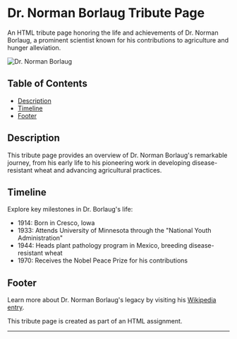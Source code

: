 # Dr. Norman Borlaug Tribute Page

An HTML tribute page honoring the life and achievements of Dr. Norman Borlaug, a prominent scientist known for his contributions to agriculture and hunger alleviation.

![Dr. Norman Borlaug](https://cdn.freecodecamp.org/testable-projects-fcc/images/tribute-page-main-image.jpg)

## Table of Contents

- [Description](#description)
- [Timeline](#timeline)
- [Footer](#footer)

## Description

This tribute page provides an overview of Dr. Norman Borlaug's remarkable journey, from his early life to his pioneering work in developing disease-resistant wheat and advancing agricultural practices.

## Timeline

Explore key milestones in Dr. Borlaug's life:

- 1914: Born in Cresco, Iowa
- 1933: Attends University of Minnesota through the "National Youth Administration"
- 1944: Heads plant pathology program in Mexico, breeding disease-resistant wheat
- 1970: Receives the Nobel Peace Prize for his contributions

## Footer

Learn more about Dr. Norman Borlaug's legacy by visiting his [Wikipedia entry](https://en.wikipedia.org/wiki/Norman_Borlaug).

This tribute page is created as part of an HTML assignment.

---
